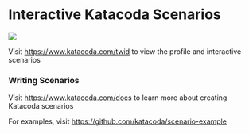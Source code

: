 # Interactive Katacoda Scenarios

[![](http://shields.katacoda.com/katacoda/twid/count.svg)](https://www.katacoda.com/twid "Get your profile on Katacoda.com")

Visit https://www.katacoda.com/twid to view the profile and interactive scenarios

### Writing Scenarios
Visit https://www.katacoda.com/docs to learn more about creating Katacoda scenarios

For examples, visit https://github.com/katacoda/scenario-example
